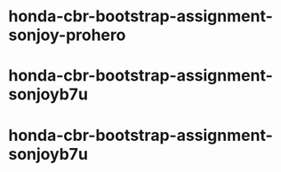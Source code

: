 # honda-cbr-bootstrap-assignment-sonjoy-prohero
# honda-cbr-bootstrap-assignment-sonjoyb7u
# honda-cbr-bootstrap-assignment-sonjoyb7u
